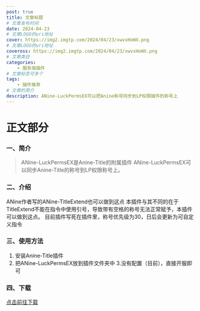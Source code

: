 ```yaml
---
post: true
title: 文章标题
# 文章发布时间
date: 2024-04-23
# 文章LOGO的uri地址
cover: https://img2.imgtp.com/2024/04/23/xwvxHoWX.png
# 文章LOGO的uri地址
coveross: https://img2.imgtp.com/2024/04/23/xwvxHoWX.png
# 文章类目
categories:
    - 服务端插件
# 文章标签可多个
tags:
    - 插件推荐
# 文章的简介
description: ANine-LuckPermsEX可以把Anine称号同步到LP权限插件的称号上
---
```


# 正文部分
### 一、简介

> ANine-LuckPermsEX是Anine-Title的附属插件
> ANine-LuckPermsEX可以同步Anine-Title的称号到LP权限称号上。

### 二、介绍
ANine作者写的ANine-TitleExtend也可以做到这点
本插件与其不同的在于TitleExtend不能在指令中使用引号，导致带有空格的称号无法正常赋予，本插件可以做到这点。
目前插件写死在插件里，称号优先级为30，日后会更新为可自定义指令

### 三、使用方法
1. 安装Anine-Title插件
2. 把ANine-LuckPermsEX放到插件文件夹中
3.没有配置（目前），直接开服即可

### 四、下载

[点击前往下载](https://lipind.dns.navy:5001/d/f/814678111726647544)
